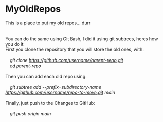 # MyOldRepos
This is a place to put my old repos... durr
<br><br><br>
You can do the same using Git Bash, I did it using git subtrees, heres how you do it:<br>
First you clone the repository that you will store the old ones, with:<br>
<br>
&emsp;<em>git clone https://github.com/username/parent-repo.git</em><br>
&emsp;<em>cd parent-repo</em><br>
  <br>
Then you can add each old repo using:<br>
<br>
&emsp;<em>git subtree add --prefix=subdirectory-name https://github.com/username/repo-to-move.git main</em><br>
  <br>
Finally, just push to the Changes to GitHub:<br>
<br>
&emsp;<em>git push origin main</em>
